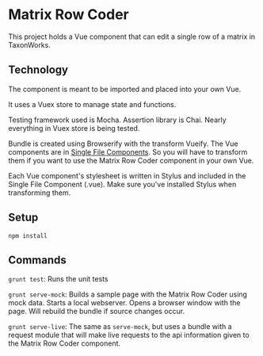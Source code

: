 # Matrix Row Coder

This project holds a Vue component that can edit a single row of a matrix in TaxonWorks.

## Technology

The component is meant to be imported and placed into your own Vue.

It uses a Vuex store to manage state and functions.

Testing framework used is Mocha. Assertion library is Chai. Nearly everything in Vuex store is being tested.

Bundle is created using Browserify with the transform Vueify. The Vue components are in [Single File Components](https://vuejs.org/v2/guide/single-file-components.html). So you will have to transform them if you want to use the Matrix Row Coder component in your own Vue.

Each Vue component's stylesheet is written in Stylus and included in the Single File Component (.vue). Make sure you've installed Stylus when transforming them.

## Setup

`npm install`

## Commands

`grunt test`: Runs the unit tests

`grunt serve-mock`: Builds a sample page with the Matrix Row Coder using mock data. Starts a local webserver. Opens a browser window with the page. Will rebuild the bundle if source changes occur.

`grunt serve-live`: The same as `serve-mock`, but uses a bundle with a request module that will make live requests to the api information given to the Matrix Row Coder component.